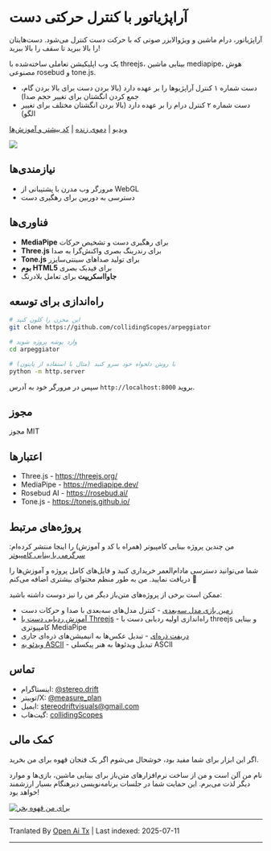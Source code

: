 # آراپژیاتور با کنترل حرکتی دست

آراپژیاتور، درام ماشین و ویژوالایزر صوتی که با حرکت دست کنترل می‌شود. دست‌هایتان را بالا ببرید تا سقف را بالا ببرید!

یک وب اپلیکیشن تعاملی ساخته‌شده با threejs، بینایی ماشین mediapipe، هوش مصنوعی rosebud و tone.js.

- دست شماره ۱ کنترل آراپژیوها را بر عهده دارد (بالا بردن دست برای بالا بردن گام، جمع کردن انگشتان برای تغییر حجم صدا)
- دست شماره ۲ کنترل درام را بر عهده دارد (بالا بردن انگشتان مختلف برای تغییر الگو)

[ویدیو](https://youtu.be/JepIs-DTBgk?si=4Y-FrQDF6KNy662C) | [دموی زنده](https://collidingscopes.github.io/arpeggiator/) | [کد بیشتر و آموزش‌ها](https://funwithcomputervision.com/)

<img src="https://raw.githubusercontent.com/collidingScopes/arpeggiator/main/assets/demo.png">

## نیازمندی‌ها

- مرورگر وب مدرن با پشتیبانی از WebGL
- دسترسی به دوربین برای رهگیری دست

## فناوری‌ها

- **MediaPipe** برای رهگیری دست و تشخیص حرکات
- **Three.js** برای رندرینگ بصری واکنش‌گرا به صدا
- **Tone.js** برای تولید صداهای سینتی‌سایزر
- **بوم HTML5** برای فیدبک بصری
- **جاوااسکریپت** برای تعامل بلادرنگ
## راه‌اندازی برای توسعه

```bash
# این مخزن را کلون کنید
git clone https://github.com/collidingScopes/arpeggiator

# وارد پوشه پروژه شوید
cd arpeggiator

# با روش دلخواه خود سرو کنید (مثال با استفاده از پایتون)
python -m http.server
```

سپس در مرورگر خود به آدرس `http://localhost:8000` بروید.

## مجوز

مجوز MIT

## اعتبارها
- Three.js - https://threejs.org/
- MediaPipe - https://mediapipe.dev/
- Rosebud AI - https://rosebud.ai/
- Tone.js - https://tonejs.github.io/

## پروژه‌های مرتبط

من چندین پروژه بینایی کامپیوتر (همراه با کد و آموزش) را اینجا منتشر کرده‌ام:
[سرگرمی با بینایی کامپیوتر](https://www.funwithcomputervision.com/)

شما می‌توانید دسترسی مادام‌العمر خریداری کنید و فایل‌های کامل پروژه و آموزش‌ها را دریافت نمایید. من به طور منظم محتوای بیشتری اضافه می‌کنم 🪬

ممکن است برخی از پروژه‌های متن‌باز دیگر من را نیز دوست داشته باشید:

- [زمین بازی مدل سه‌بعدی](https://collidingScopes.github.io/3d-model-playground) - کنترل مدل‌های سه‌بعدی با صدا و حرکات دست
- [آموزش ردیابی دست با Threejs](https://collidingScopes.github.io/threejs-handtracking-101) - راه‌اندازی اولیه ردیابی دست با threejs و بینایی کامپیوتری MediaPipe
- [دریفت ذره‌ای](https://collidingScopes.github.io/particular-drift) - تبدیل عکس‌ها به انیمیشن‌های ذره‌ای جاری
- [ویدئو به ASCII](https://collidingScopes.github.io/ascii) - تبدیل ویدئوها به هنر پیکسلی ASCII
## تماس

- اینستاگرام: [@stereo.drift](https://www.instagram.com/stereo.drift/)
- توییتر/X: [@measure_plan](https://x.com/measure_plan)
- ایمیل: [stereodriftvisuals@gmail.com](https://raw.githubusercontent.com/collidingScopes/arpeggiator/main/mailto:stereodriftvisuals@gmail.com)
- گیت‌هاب: [collidingScopes](https://github.com/collidingScopes)

## کمک مالی

اگر این ابزار برای شما مفید بود، خوشحال می‌شوم اگر یک فنجان قهوه برای من بخرید.

نام من آلن است و من از ساخت نرم‌افزارهای متن‌باز برای بینایی ماشین، بازی‌ها و موارد دیگر لذت می‌برم. این حمایت شما در جلسات برنامه‌نویسی دیرهنگام بسیار ارزشمند خواهد بود!

[![برای من قهوه بخر](https://www.buymeacoffee.com/assets/img/custom_images/yellow_img.png)](https://www.buymeacoffee.com/stereoDrift)

---

Tranlated By [Open Ai Tx](https://github.com/OpenAiTx/OpenAiTx) | Last indexed: 2025-07-11

---